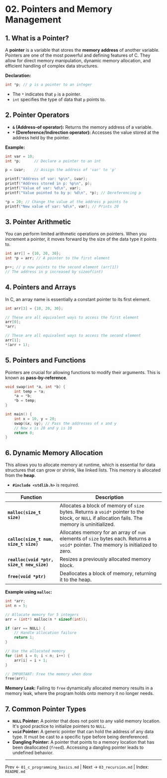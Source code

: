 # 02. Pointers and Memory Management

## 1. What is a Pointer?
A **pointer** is a variable that stores the **memory address** of another variable. Pointers are one of the most powerful and defining features of C. They allow for direct memory manipulation, dynamic memory allocation, and efficient handling of complex data structures.

**Declaration:**
```c
int *p; // p is a pointer to an integer
```
- The `*` indicates that `p` is a pointer.
- `int` specifies the type of data that `p` points to.

## 2. Pointer Operators
- **`&` (Address-of operator):** Returns the memory address of a variable.
- **`*` (Dereference/Indirection operator):** Accesses the value stored at the address held by the pointer.

**Example:**
```c
int var = 10;
int *p;      // Declare a pointer to an int

p = &var;    // Assign the address of 'var' to 'p'

printf("Address of var: %p\n", &var);
printf("Address stored in p: %p\n", p);
printf("Value of var: %d\n", var);
printf("Value pointed to by p: %d\n", *p); // Dereferencing p

*p = 20; // Change the value at the address p points to
printf("New value of var: %d\n", var); // Prints 20
```

## 3. Pointer Arithmetic
You can perform limited arithmetic operations on pointers. When you increment a pointer, it moves forward by the size of the data type it points to.
```c
int arr[] = {10, 20, 30};
int *p = arr; // A pointer to the first element

p++; // p now points to the second element (arr[1])
// The address in p increased by sizeof(int)
```

## 4. Pointers and Arrays
In C, an array name is essentially a constant pointer to its first element.
```c
int arr[3] = {10, 20, 30};

// These are all equivalent ways to access the first element
arr[0];
*arr;

// These are all equivalent ways to access the second element
arr[1];
*(arr + 1);
```

## 5. Pointers and Functions
Pointers are crucial for allowing functions to modify their arguments. This is known as **pass-by-reference**.

```c
void swap(int *a, int *b) {
    int temp = *a;
    *a = *b;
    *b = temp;
}

int main() {
    int x = 10, y = 20;
    swap(&x, &y); // Pass the addresses of x and y
    // Now x is 20 and y is 10
    return 0;
}
```

## 6. Dynamic Memory Allocation
This allows you to allocate memory at runtime, which is essential for data structures that can grow or shrink, like linked lists. This memory is allocated from the **heap**.

- **`#include <stdlib.h>`** is required.

| Function | Description |
|---|---|
| **`malloc(size_t size)`** | Allocates a block of memory of `size` bytes. Returns a `void*` pointer to the block, or `NULL` if allocation fails. The memory is uninitialized. |
| **`calloc(size_t num, size_t size)`** | Allocates memory for an array of `num` elements of `size` bytes each. Returns a `void*` pointer. The memory is initialized to zero. |
| **`realloc(void *ptr, size_t new_size)`** | Resizes a previously allocated memory block. |
| **`free(void *ptr)`** | Deallocates a block of memory, returning it to the heap. |

**Example using `malloc`:**
```c
int *arr;
int n = 5;

// Allocate memory for 5 integers
arr = (int*) malloc(n * sizeof(int));

if (arr == NULL) {
    // Handle allocation failure
    return 1;
}

// Use the allocated memory
for (int i = 0; i < n; i++) {
    arr[i] = i + 1;
}

// IMPORTANT: Free the memory when done
free(arr);
```
**Memory Leak:** Failing to `free` dynamically allocated memory results in a memory leak, where the program holds onto memory it no longer needs.

## 7. Common Pointer Types
- **`NULL` Pointer:** A pointer that does not point to any valid memory location. It's good practice to initialize pointers to `NULL`.
- **`void` Pointer:** A generic pointer that can hold the address of any data type. It must be cast to a specific type before being dereferenced.
- **Dangling Pointer:** A pointer that points to a memory location that has been deallocated (`free`d). Accessing a dangling pointer leads to undefined behavior.

---
Prev ← `01_c_programming_basics.md` | Next → `03_recursion.md` | Index: `README.md`
